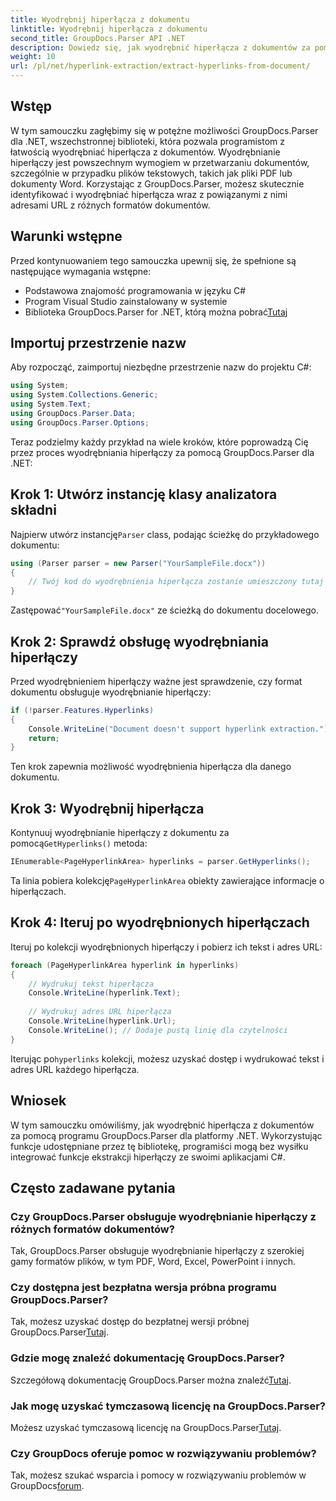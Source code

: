 ```yaml
---
title: Wyodrębnij hiperłącza z dokumentu
linktitle: Wyodrębnij hiperłącza z dokumentu
second_title: GroupDocs.Parser API .NET
description: Dowiedz się, jak wyodrębnić hiperłącza z dokumentów za pomocą GroupDocs.Parser dla .NET. Ulepsz swoje aplikacje w języku C# dzięki temu prostemu przewodnikowi.
weight: 10
url: /pl/net/hyperlink-extraction/extract-hyperlinks-from-document/
---
```

## Wstęp
W tym samouczku zagłębimy się w potężne możliwości GroupDocs.Parser dla .NET, wszechstronnej biblioteki, która pozwala programistom z łatwością wyodrębniać hiperłącza z dokumentów. Wyodrębnianie hiperłączy jest powszechnym wymogiem w przetwarzaniu dokumentów, szczególnie w przypadku plików tekstowych, takich jak pliki PDF lub dokumenty Word. Korzystając z GroupDocs.Parser, możesz skutecznie identyfikować i wyodrębniać hiperłącza wraz z powiązanymi z nimi adresami URL z różnych formatów dokumentów.
## Warunki wstępne
Przed kontynuowaniem tego samouczka upewnij się, że spełnione są następujące wymagania wstępne:
- Podstawowa znajomość programowania w języku C#
- Program Visual Studio zainstalowany w systemie
-  Biblioteka GroupDocs.Parser for .NET, którą można pobrać[Tutaj](https://releases.groupdocs.com/parser/net/)
## Importuj przestrzenie nazw
Aby rozpocząć, zaimportuj niezbędne przestrzenie nazw do projektu C#:
```csharp
using System;
using System.Collections.Generic;
using System.Text;
using GroupDocs.Parser.Data;
using GroupDocs.Parser.Options;
```

Teraz podzielmy każdy przykład na wiele kroków, które poprowadzą Cię przez proces wyodrębniania hiperłączy za pomocą GroupDocs.Parser dla .NET:
## Krok 1: Utwórz instancję klasy analizatora składni
 Najpierw utwórz instancję`Parser` class, podając ścieżkę do przykładowego dokumentu:
```csharp
using (Parser parser = new Parser("YourSampleFile.docx"))
{
    // Twój kod do wyodrębnienia hiperłącza zostanie umieszczony tutaj
}
```
 Zastępować`"YourSampleFile.docx"` ze ścieżką do dokumentu docelowego.
## Krok 2: Sprawdź obsługę wyodrębniania hiperłączy
Przed wyodrębnieniem hiperłączy ważne jest sprawdzenie, czy format dokumentu obsługuje wyodrębnianie hiperłączy:
```csharp
if (!parser.Features.Hyperlinks)
{
    Console.WriteLine("Document doesn't support hyperlink extraction.");
    return;
}
```
Ten krok zapewnia możliwość wyodrębnienia hiperłącza dla danego dokumentu.
## Krok 3: Wyodrębnij hiperłącza
 Kontynuuj wyodrębnianie hiperłączy z dokumentu za pomocą`GetHyperlinks()` metoda:
```csharp
IEnumerable<PageHyperlinkArea> hyperlinks = parser.GetHyperlinks();
```
 Ta linia pobiera kolekcję`PageHyperlinkArea` obiekty zawierające informacje o hiperłączach.
## Krok 4: Iteruj po wyodrębnionych hiperłączach
Iteruj po kolekcji wyodrębnionych hiperłączy i pobierz ich tekst i adres URL:
```csharp
foreach (PageHyperlinkArea hyperlink in hyperlinks)
{
    // Wydrukuj tekst hiperłącza
    Console.WriteLine(hyperlink.Text);
    
    // Wydrukuj adres URL hiperłącza
    Console.WriteLine(hyperlink.Url);
    Console.WriteLine(); // Dodaje pustą linię dla czytelności
}
```
Iterując po`hyperlinks` kolekcji, możesz uzyskać dostęp i wydrukować tekst i adres URL każdego hiperłącza.
## Wniosek
W tym samouczku omówiliśmy, jak wyodrębnić hiperłącza z dokumentów za pomocą programu GroupDocs.Parser dla platformy .NET. Wykorzystując funkcje udostępniane przez tę bibliotekę, programiści mogą bez wysiłku integrować funkcje ekstrakcji hiperłączy ze swoimi aplikacjami C#.

## Często zadawane pytania
### Czy GroupDocs.Parser obsługuje wyodrębnianie hiperłączy z różnych formatów dokumentów?
Tak, GroupDocs.Parser obsługuje wyodrębnianie hiperłączy z szerokiej gamy formatów plików, w tym PDF, Word, Excel, PowerPoint i innych.
### Czy dostępna jest bezpłatna wersja próbna programu GroupDocs.Parser?
 Tak, możesz uzyskać dostęp do bezpłatnej wersji próbnej GroupDocs.Parser[Tutaj](https://releases.groupdocs.com/).
### Gdzie mogę znaleźć dokumentację GroupDocs.Parser?
 Szczegółową dokumentację GroupDocs.Parser można znaleźć[Tutaj](https://tutorials.groupdocs.com/parser/net/).
### Jak mogę uzyskać tymczasową licencję na GroupDocs.Parser?
 Możesz uzyskać tymczasową licencję na GroupDocs.Parser[Tutaj](https://purchase.groupdocs.com/temporary-license/).
### Czy GroupDocs oferuje pomoc w rozwiązywaniu problemów?
 Tak, możesz szukać wsparcia i pomocy w rozwiązywaniu problemów w GroupDocs[forum](https://forum.groupdocs.com/c/parser/17).